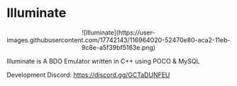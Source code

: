 # Illuminate
<p align="center">
![Illuminate](https://user-images.githubusercontent.com/17742143/116964020-52470e80-aca2-11eb-9c8e-a5f39bf5163e.png)


Illuminate is A BDO Emulator written in C++ using POCO & MySQL

Development Discord: https://discord.gg/GCTaDUNFEU
</p>
